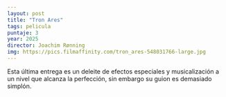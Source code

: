 ```yaml
---
layout: post
title: "Tron Ares"
tags: pelicula
puntaje: 3
year: 2025
director: Joachim Rønning
img: https://pics.filmaffinity.com/tron_ares-548031766-large.jpg
---
```


Esta última entrega es un deleite de efectos especiales y musicalización a un nivel que alcanza la perfección, sin embargo su guion es demasiado simplón.
